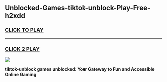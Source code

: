 
## Unblocked-Games-tiktok-unblock-Play-Free-h2xdd
<h3>
<a href="https://premium76.site?title=tiktok-unblock&ref=23A">CLICK TO PLAY</a></h3>
<hr>

<h3>
<a href="https://premium76.site?title=tiktok-unblock&ref=23A">CLICK 2 PLAY</a>
  
</h3>

<a href="https://premium76.site?title=tiktok-unblock&ref=23A"><img src="https://clearcache.store/games.png"></a>


**tiktok-unblock games unblocked: Your Gateway to Fun and Accessible Online Gaming**
